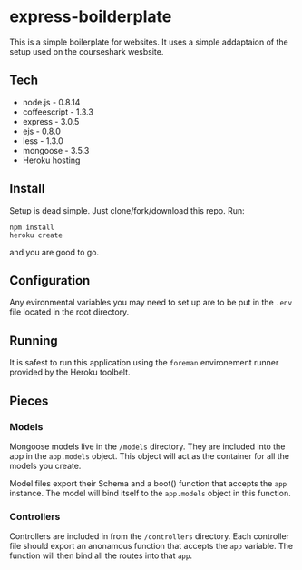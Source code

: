 # express-boilderplate
This is a simple boilerplate for websites. It uses a simple addaptaion of the setup used on the courseshark wesbsite.



## Tech
* node.js - 0.8.14
* coffeescript - 1.3.3
* express - 3.0.5
* ejs - 0.8.0
* less - 1.3.0
* mongoose - 3.5.3
* Heroku hosting

## Install
Setup is dead simple. Just clone/fork/download this repo. Run:
```
npm install
heroku create
```
and you are good to go.

## Configuration
Any evironmental variables you may need to set up are to be put in the `.env` file located in the root directory. 

## Running
It is safest to run this application using the `foreman` environement runner provided by the Heroku toolbelt.

## Pieces

### Models
Mongoose models live in the `/models` directory. 
They are included into the app in the `app.models` object. 
This object will act as the container for all the models you create.


Model files export their Schema and a boot() function that accepts the `app` instance.
The model will bind itself to the `app.models` object in this function.

### Controllers
Controllers are included in from the `/controllers` directory. 
Each controller file should export an anonamous function that accepts the `app` variable. 
The function will then bind all the routes into that `app`.

